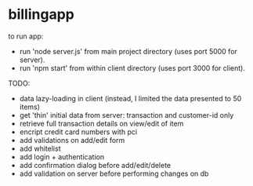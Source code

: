 # billingapp
to run app: 
- run 'node server.js' from main project directory (uses port 5000 for server).
- run 'npm start' from within client directory (uses port 3000 for client).

TODO:
- data lazy-loading in client (instead, I limited the data presented to 50 items)
- get 'thin' initial data from server: transaction and customer-id only
- retrieve full transaction details on view/edit of item
- encript credit card numbers with pci
- add validations on add/edit form
- add whitelist
- add login + authentication
- add confirmation dialog before add/edit/delete
- add validation on server before performing changes on db
